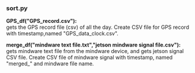 ### sort.py    
**GPS_df("GPS_record.csv"):**  
gets the GPS record file (csv) of all the day. Create CSV file for GPS record with timestamp,named "GPS_data_clock.csv".

**merge_df("mindware text file.txt","jetson mindware signal file.csv"):**  
gets mindware text file from the mindware device, and gets jetson signal CSV file. Create CSV file of mindware signal with timestamp, named "merged_" and mindware file name.     
